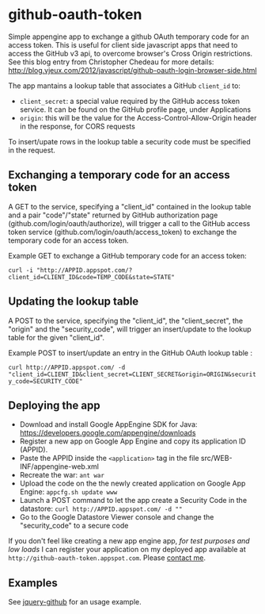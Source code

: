 github-oauth-token
==================

Simple appengine app to exchange a github OAuth temporary code for an access token.
This is useful for client side javascript apps that need to access the GitHub v3 api,
to overcome browser's Cross Origin restrictions. See this blog entry from
Christopher Chedeau for more details: http://blog.vjeux.com/2012/javascript/github-oauth-login-browser-side.html

The app mantains a lookup table that associates a GitHub ```client_id``` to:
- ```client_secret```: a special value required by the GitHub access token service. It can be found on the GitHub profile page, under Applications
- ```origin```: this will be the value for the Access-Control-Allow-Origin header in the response, for CORS requests

To insert/upate rows in the lookup table a security code must be specified in the request.

Exchanging a temporary code for an access token
-------------------

A GET to the service, specifying a "client_id" contained in the lookup table and a pair "code"/"state"
returned by GitHub authorization page (github.com/login/oauth/authorize), will trigger
a call to the GitHub access token service (github.com/login/oauth/access_token) to exchange
the temporary code for an access token.

Example GET to exchange a GitHub temporary code for an access token:

```curl -i "http://APPID.appspot.com/?client_id=CLIENT_ID&code=TEMP_CODE&state=STATE"```

Updating the lookup table
-------------------

A POST to the service, specifying the "client_id", the "client_secret", the "origin" and the "security_code",
will trigger an insert/update to the lookup table for the given "client_id".

Example POST to insert/update an entry in the GitHub OAuth lookup table :

```curl http://APPID.appspot.com/ -d "client_id=CLIENT_ID&client_secret=CLIENT_SECRET&origin=ORIGIN&security_code=SECURITY_CODE"```

Deploying the app
-------------------

- Download and install Google AppEngine SDK for Java: https://developers.google.com/appengine/downloads
- Register a new app on Google App Engine and copy its application ID (APPID).
- Paste the APPID inside the ```<application>``` tag in the file src/WEB-INF/appengine-web.xml
- Recreate the war: ```ant war```
- Upload the code on the the newly created application on Google App Engine: ```appcfg.sh update www```
- Launch a POST command to let the app create a Security Code in the datastore:
```curl http://APPID.appspot.com/ -d ""```
- Go to the Google Datastore Viewer console and change the "security_code" to a secure code

If you don't feel like creating a new app engine app, *for test purposes and low loads* I can register your application
on my deployed app available at ```http://github-oauth-token.appspot.com```. Please <a href="mailto: belluster@gmail.com">contact me</a>.

Examples
-------------------

See <a href="https://github.com/alebellu/jquery-github">jquery-github</a> for an usage example.

